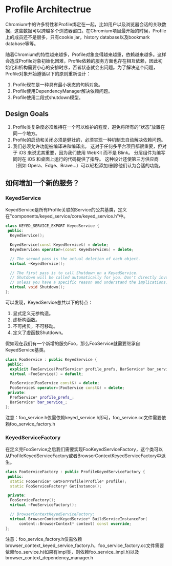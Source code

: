 # Profile Architectrue

Chromium中的许多特性和Profile绑定在一起，比如用户以及浏览器会话的关联数据，这些数据可以跨越多个浏览器窗口。在Chromium项目最开始的时候，Profile上的成员还不是很多，只有cookie jar，history database以及bookmark database等等。

随着Chromium的特性越来越多，Profile对象变得越来越重，依赖越来越多。这样会造成Profile对象初始化困难，Profile依赖的服务方面也存在相互依赖，因此初始化和析构需要小心的安排时序，否者状态就会出问题。为了解决这个问题，Profile对象开始遵循以下的原则重新设计：

1. Profile现在是一种具有最小状态的句柄对象。
2. Profile使用DependencyManager解决依赖问题。
3. Profile使用二段式shutdown模型。

## Design Goals

1. Profile类复杂度必须维持在一个可以维护的程度，避免将所有的“状态”放置在同一个地方。
2. Profile的启动和关闭必须是健壮的，必须实现一种机制去自动解决依赖问题。
3. 我们必须允许功能被编译进和编译出。 这对于任何多平台项目都很重要，但对于 iOS 来说尤其重要，因为我们使用 WebKit 而不是 Blink。 分层组件为编写同时在 iOS 和桌面上运行的代码提供了指导。 这种设计还使第三方供应商（例如 Opera、Edge、Brave...）可以轻松添加/删除他们认为合适的功能。

## 如何增加一个新的服务？

### KeyedService

KeyedService是所有Profile关联的Service的公共基类，定义在"components/keyed_service/core/keyed_service.h"中。

```C++
class KEYED_SERVICE_EXPORT KeyedService {
 public:
  KeyedService();

  KeyedService(const KeyedService&) = delete;
  KeyedService& operator=(const KeyedService&) = delete;

  // The second pass is the actual deletion of each object.
  virtual ~KeyedService();

  // The first pass is to call Shutdown on a KeyedService.
  // Shutdown will be called automatically for you. Don't directly invoke this
  // unless you have a specific reason and understand the implications.
  virtual void Shutdown();
};
```

可以发现，KeyedService总共以下的特点：

1. 显式定义无参构造。
1. 虚析构函数。
1. 不可拷贝，不可移动。
1. 定义了虚函数Shutdown。

假如现在我们有一个新增的服务Foo，那么FooService就需要继承自KeyedService基类。

```C++
class FooService : public KeyedService {
 public:
  explicit FooService(PrefService* profile_prefs, BarService* bar_service);
  virtual ~FooService() = default;

  FooService(FooService const&) = delete;
  FooService& operator=(FooService const&) = delete;
 private:
  PrefService* profile_prefs_;
  BarService* bar_service_;
};
```

注意：foo_service.h仅需依赖keyed_service.h即可，foo_service.cc文件需要依赖foo_service_factory.h

### KeyedServiceFactory

在定义完FooService之后我们需要实现FooKeyedServiceFactory，这个类可以从ProfileKeyedServiceFactory或者BrowserContextKeyedServiceFactory中派生。

```C++
class FooServiceFactory : public ProfileKeyedServiceFactory {
 public:
  static FooService* GetForProfile(Profile* profile);
  static FooServiceFactory* GetInstance();

 private:
  FooServiceFactory();
  virtual ~FooServiceFactory();

  // BrowserContextKeyedServiceFactory:
  virtual BrowserContextKeyedService* BuildServiceInstanceFor(
      content::BrowserContext* context) const override;
};
```

注意：foo_service_factory.h仅需依赖browser_context_keyed_service_factory.h，foo_service_factory.cc文件需要依赖foo_service.h(如果有impl类，则依赖foo_service_impl.h)以及browser_context_dependency_manager.h
